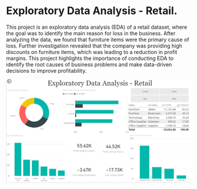 # Exploratory Data Analysis - Retail.
This project is an exploratory data analysis (EDA) of a retail dataset, where the goal was to identify the main reason for loss in the business. After analyzing the data, we found that furniture items were the primary cause of loss. Further investigation revealed that the company was providing high discounts on furniture items, which was leading to a reduction in profit margins. This project highlights the importance of conducting EDA to identify the root causes of business problems and make data-driven decisions to improve profitability.


![](https://github.com/SumitxThokar/Power-BI-Projects./blob/main/Retail/EDA.jpg)
